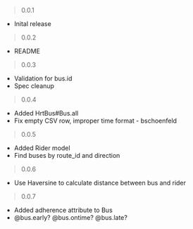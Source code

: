 > 0.0.1

* Inital release

> 0.0.2

* README

> 0.0.3

* Validation for bus.id
* Spec cleanup

> 0.0.4

* Added HrtBus#Bus.all
* Fix empty CSV row, improper time format - bschoenfeld

> 0.0.5

* Added Rider model
* Find buses by route_id and direction

> 0.0.6

* Use Haversine to calculate distance between bus and rider

> 0.0.7

* Added adherence attribute to Bus
* @bus.early? @bus.ontime? @bus.late?
